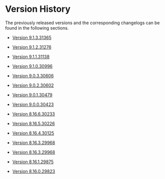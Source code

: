 # Version History

The previously released versions and the corresponding changelogs can be found in the following
sections.

- [Version 9.1.3.31365](/docs/passwordsecure/9.1/passwordsecure/welcome/version_history/version_9.1.3.31365.md)

- [Version 9.1.2.31276](/docs/passwordsecure/9.1/passwordsecure/welcome/version_history/version_9.1.2.31276.md)

- [Version 9.1.1.31138](/docs/passwordsecure/9.1/passwordsecure/welcome/version_history/version_9.1.1.31138.md)

- [Version 9.1.0.30996](/docs/passwordsecure/9.1/passwordsecure/welcome/version_history/version_9.1.0.30996.md)

- [Version 9.0.3.30606](/docs/passwordsecure/9.1/passwordsecure/welcome/version_history/version_9.0.3.30606.md)

- [Version 9.0.2.30602](/docs/passwordsecure/9.1/passwordsecure/welcome/version_history/version_9.0.2.30602.md)

- [Version 9.0.1.30479](/docs/passwordsecure/9.1/passwordsecure/welcome/version_history/version_9.0.1.30479.md)

- [Version 9.0.0.30423](/docs/passwordsecure/9.1/passwordsecure/welcome/version_history/version_9.0.0.30423.md)

- [Version 8.16.6.30233](/docs/passwordsecure/9.1/passwordsecure/welcome/version_history/version_8.16.6.30233.md)

- [Version 8.16.5.30226](/docs/passwordsecure/9.1/passwordsecure/welcome/version_history/version_8.16.5.30226.md)
- [Version 8.16.4.30125](/docs/passwordsecure/9.1/passwordsecure/welcome/version_history/version_8.16.4.30125.md)
- [Version 8.16.3.29968](/docs/passwordsecure/9.1/passwordsecure/welcome/version_history/version_8.16.3.29968.md)
- [Version 8.16.3.29968](/docs/passwordsecure/9.1/passwordsecure/welcome/version_history/version_8.16.3.29968.md)
- [Version 8.16.1.29875](/docs/passwordsecure/9.1/passwordsecure/welcome/version_history/version_8.16.1.29875.md)
- [Version 8.16.0.29823](/docs/passwordsecure/9.1/passwordsecure/welcome/version_history/version_8.16.0.29823.md)

